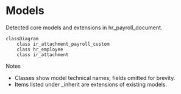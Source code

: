 # Models

Detected core models and extensions in hr_payroll_document.

```mermaid
classDiagram
    class ir_attachment_payroll_custom
    class hr_employee
    class ir_attachment
```

Notes
- Classes show model technical names; fields omitted for brevity.
- Items listed under _inherit are extensions of existing models.
